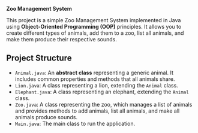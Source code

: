 **Zoo Management System**

This project is a simple Zoo Management System implemented in Java using **Object-Oriented Programming (OOP)** principles. It allows you to create different types of animals, add them to a zoo, list all animals, and make them produce their respective sounds.

## Project Structure

- `Animal.java`: An **abstract class** representing a generic animal. It includes common properties and methods that all animals share.
- `Lion.java`: A class representing a lion, extending the `Animal` class.
- `Elephant.java`: A class representing an elephant, extending the `Animal` class.
- `Zoo.java`: A class representing the zoo, which manages a list of animals and provides methods to add animals, list all animals, and make all animals produce sounds.
- `Main.java`: The main class to run the application.
